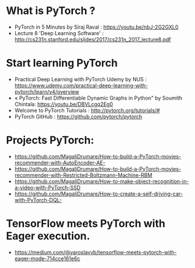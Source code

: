 # What is PyTorch ? 
* PyTorch in 5 Minutes by Siraj Raval : https://youtu.be/nbJ-2G2GXL0
* Lecture 8 'Deep Learning Software' : http://cs231n.stanford.edu/slides/2017/cs231n_2017_lecture8.pdf

# Start learning PyTorch
* Practical Deep Learning with PyTorch Udemy by NUS : https://www.udemy.com/practical-deep-learning-with-pytorch/learn/v4/overview  
* « PyTorch: Fast Differentiable Dynamic Graphs in Python" by Soumith Chintala: https://youtu.be/DBVLcgq2Eg0
* Welcome to PyTorch Tutorials : http://pytorch.org/tutorials/#
* PyTorch GitHub : https://github.com/pytorch/pytorch

# Projects PyTorch: 
* https://github.com/MagaliDrumare/How-to-build-a-PyTorch-movies-recommender-with-AutoEncoder-AE-
* https://github.com/MagaliDrumare/How-to-build-a-PyTorch-movies-recommender-with-Restricted-Boltzmann-Machine-RBM
* https://github.com/MagaliDrumare/How-to-make-object-recognition-in-a-video-with-PyTorch-SSD
* https://github.com/MagaliDrumare/How-to-create-a-self-driving-car-with-PyTorch-DQL-

# TensorFlow meets PyTorch with Eager execution.
* https://medium.com/@yaroslavvb/tensorflow-meets-pytorch-with-eager-mode-714cce161e6c







